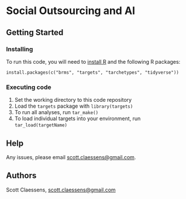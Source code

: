 # Social Outsourcing and AI

## Getting Started

### Installing

To run this code, you will need to [install R](https://www.r-project.org/) and 
the following R packages:

```
install.packages(c("brms", "targets", "tarchetypes", "tidyverse"))
```

### Executing code

1. Set the working directory to this code repository
2. Load the `targets` package with `library(targets)`
3. To run all analyses, run `tar_make()`
4. To load individual targets into your environment, run `tar_load(targetName)`

## Help

Any issues, please email scott.claessens@gmail.com.

## Authors

Scott Claessens, scott.claessens@gmail.com
